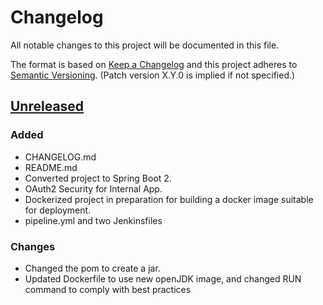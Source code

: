 # Changelog
All notable changes to this project will be documented in this file.

The format is based on [Keep a Changelog](http://keepachangelog.com/en/1.0.0/)
and this project adheres to [Semantic Versioning](http://semver.org/spec/v2.0.0.html). (Patch version X.Y.0 is implied if not specified.)

## [Unreleased]

### Added
- CHANGELOG.md
- README.md
- Converted project to Spring Boot 2.
- OAuth2 Security for Internal App.
- Dockerized project in preparation for building a docker image suitable for deployment.
- pipeline.yml and two Jenkinsfiles

### Changes
- Changed the pom to create a jar.
- Updated Dockerfile to use new openJDK image, and changed RUN command to comply with best practices


[Unreleased]: https://github.com/NWQMC/qw_portal_services/compare/qw_portal_services-1.4...master
